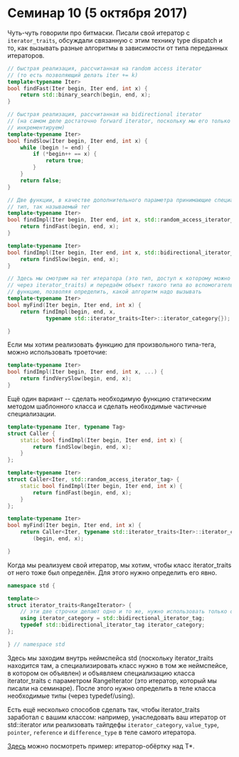 # Семинар 10 (5 октября 2017)

Чуть-чуть говорили про битмаски. Писали свой итератор с `iterator_traits`, обсуждали связанную с этим технику type dispatch и то, как вызывать разные алгоритмы в зависимости от типа переданных итераторов.

```cpp
// быстрая реализация, рассчитанная на random access iterator
// (то есть позволяющий делать iter += k)
template<typename Iter>
bool findFast(Iter begin, Iter end, int x) {
    return std::binary_search(begin, end, x);
}

// быстрая реализация, рассчитанная на bidirectional iterator
// (на самом деле достаточно forward iterator, поскольку мы его только
// инкрементируем)
template<typename Iter>
bool findSlow(Iter begin, Iter end, int x) {
    while (begin != end) {
        if (*begin++ == x) {
            return true;
        }
    }
    return false;
}

// Две функции, в качестве дополнительного параметра принимающие специальный
// тип, так называемый тег
template<typename Iter>
bool findImpl(Iter begin, Iter end, int x, std::random_access_iterator_tag) {
    return findFast(begin, end, x);
}

template<typename Iter>
bool findImpl(Iter begin, Iter end, int x, std::bidirectional_iterator_tag) {
    return findSlow(begin, end, x);
}

// Здесь мы смотрим на тег итератора (это тип, доступ к которому можно получить
// через iterator_traits) и передаём объект такого типа во вспомогательную
// функцию, позволяя определить, какой алгоритм надо вызывать
template<typename Iter>
bool myFind(Iter begin, Iter end, int x) {
    return findImpl(begin, end, x,
            typename std::iterator_traits<Iter>::iterator_category{});

}
```

Если мы хотим реализовать функцию для произвольного типа-тега, можно использовать троеточие:

```cpp
template<typename Iter>
bool findImpl(Iter begin, Iter end, int x, ...) {
    return findVerySlow(begin, end, x);
}
```

Ещё один вариант -- сделать необходимую функцию статическим методом шаблонного класса и сделать необходимые частичные специализации.

```cpp
template<typename Iter, typename Tag>
struct Caller {
    static bool findImpl(Iter begin, Iter end, int x) {
        return findSlow(begin, end, x);
    }
};

template<typename Iter>
struct Caller<Iter, std::random_access_iterator_tag> {
    static bool findImpl(Iter begin, Iter end, int x) {
        return findFast(begin, end, x);
    }
};

template<typename Iter>
bool myFind(Iter begin, Iter end, int x) {
    return Caller<Iter, typename std::iterator_traits<Iter>::iterator_category>::findImpl
        (begin, end, x);

}
```

Когда мы реализуем свой итератор, мы хотим, чтобы класс iterator_traits от него тоже был определён. Для этого нужно определить его явно.

```cpp
namespace std {

template<>
struct iterator_traits<RangeIterator> {
    // эти две строчки делают одно и то же, нужно использовать только одну
    using iterator_category = std::bidirectional_iterator_tag;
    typedef std::bidirectional_iterator_tag iterator_category;
};

} // namespace std
```

Здесь мы заходим внутрь неймспейса std (поскольку iterator_traits находится там, а специализировать класс нужно в том же неймспейсе, в котором он объявлен) и объявляем специализацию класса iterator_traits с параметром RangeIterator (это итератор, который мы писали на семинаре). После этого нужно определить в теле класса необходимые типы (через typedef/using).

Есть ещё несколько способов сделать так, чтобы iterator_traits заработал с вашим классом: например, унаследовать ваш итератор от std::iterator или реализовать тайпдефы `iterator_category`, `value_type`, `pointer`, `reference` и `difference_type` в теле самого итератора.

[Здесь](https://pastebin.com/vjCQSvV9) можно посмотреть пример: итератор-обёртку над T*.
